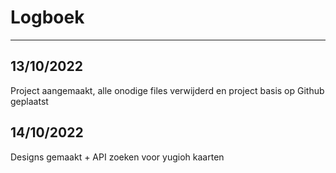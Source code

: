 # Logboek
---
## 13/10/2022
Project aangemaakt, alle onodige files verwijderd en project basis op Github geplaatst

## 14/10/2022
Designs gemaakt + API zoeken voor yugioh kaarten
